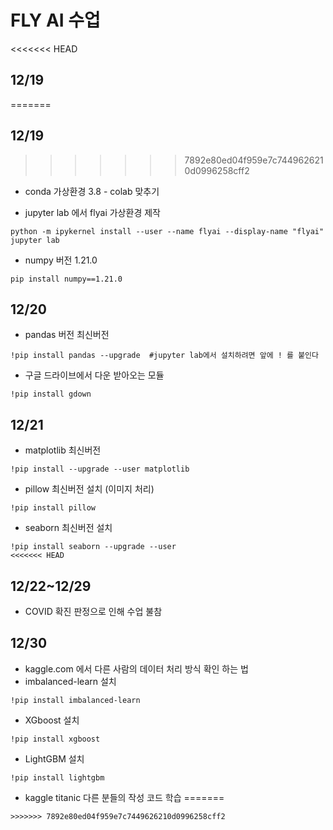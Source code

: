 # FLY AI 수업

<<<<<<< HEAD
## 12/19 
=======
## 12/19
>>>>>>> 7892e80ed04f959e7c7449626210d0996258cff2

+ conda 가상환경 3.8 - colab 맞추기

+ jupyter lab 에서 flyai 가상환경 제작
```
python -m ipykernel install --user --name flyai --display-name "flyai"
jupyter lab
```
+ numpy 버전 1.21.0
```
pip install numpy==1.21.0
```
## 12/20

+ pandas 버전 최신버전
```
!pip install pandas --upgrade  #jupyter lab에서 설치하려면 앞에 ! 를 붙인다
```
+ 구글 드라이브에서 다운 받아오는 모듈
```
!pip install gdown
```
## 12/21
+ matplotlib 최신버전
```
!pip install --upgrade --user matplotlib
```
+ pillow 최신버전 설치 (이미지 처리)
```
!pip install pillow
```
+ seaborn 최신버전 설치
```
!pip install seaborn --upgrade --user
<<<<<<< HEAD
```

## 12/22~12/29
+ COVID 확진 판정으로 인해 수업 불참

## 12/30
+ kaggle.com 에서 다른 사람의 데이터 처리 방식 확인 하는 법
+ imbalanced-learn 설치
```
!pip install imbalanced-learn
```
+ XGboost 설치
```
!pip install xgboost
```
+ LightGBM 설치
```
!pip install lightgbm
```
+ kaggle titanic 다른 분들의 작성 코드 학습
=======
```
>>>>>>> 7892e80ed04f959e7c7449626210d0996258cff2
